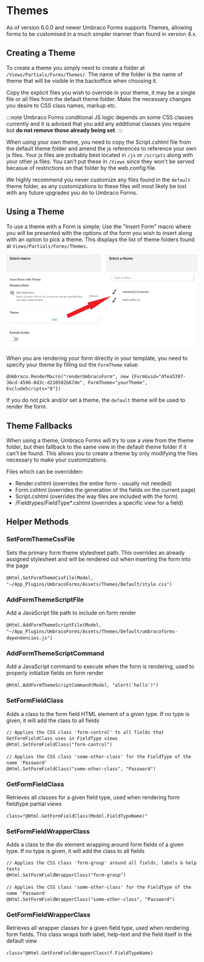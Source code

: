 # Themes
As of version 6.0.0 and newer Umbraco Forms supports Themes, allowing forms to be customised in a much simpler manner than found in version 4.x.

## Creating a Theme
To create a theme you simply need to create a folder at `/Views/Partials/Forms/Themes/`. The name of the folder is the name of theme that will be visible in the backoffice when choosing it.

Copy the explicit files you wish to override in your theme, it may be a single file or all files from the default theme folder. Make the necessary changes you desire to CSS class names, markup etc. 

:::note
Umbraco Forms conditional JS logic depends on some CSS classes currently and it is advised that you add any additional classes you require but **do not remove those already being set**.
:::

When using your own theme, you need to copy the Script.cshtml file from the default theme folder and amend the js references to reference your own js files. Your js files are probably best located in `/js` or `/scripts` along with your other js files. You can't put these in `/Views` since they won't be served becasue of restrictions on that folder by the web.config file.

We highly recommend you never customize any files found in the `default` theme folder, as any customizations to these files will most likely be lost with any future upgrades you do to Umbraco Forms.

## Using a Theme
To use a theme with a Form is simple; Use the "Insert Form" macro where you will be presented with the options of the form you wish to insert along with an option to pick a theme. This displays the list of theme folders found at `Views/Partials/Forms/Themes`.

![Choosing and using a theme](images/select-a-theme.png)

When you are rendering your form directly in your template, you need to specify your theme by filling out the `FormTheme` value:

    @Umbraco.RenderMacro("renderUmbracoForm", new {FormGuid="dfea5397-36cd-4596-8d3c-d210502b67de", FormTheme="yourTheme", ExcludeScripts="0"})

If you do not pick and/or set a theme, the `default` theme will be used to render the form.

## Theme Fallbacks
When using a theme, Umbraco Forms will try to use a view from the theme folder, but then fallback to the same view in the default theme folder if it can't be found. This allows you to create a theme by only modifying the files necessary to make your customizations.

Files which can be overridden:

* Render.cshtml (overrides the entire form - usually not needed)
* Form.cshtml (overrides the generation of the fields on the current page)
* Script.cshtml (overrides the way files are included with the form)
* /Fieldtypes/FieldType*.cshtml (overrides a specific view for a field)

## Helper Methods

### SetFormThemeCssFile
Sets the primary form theme stylesheet path. This overrides an already assigned stylesheet and will be rendered out when inserting the form into the page

`@Html.SetFormThemeCssFile(Model, "~/App_Plugins/UmbracoForms/Assets/Themes/Default/style.css")`

### AddFormThemeScriptFile

Add a JavaScript file path to include on form render

`@Html.AddFormThemeScriptFile(Model, "~/App_Plugins/UmbracoForms/Assets/Themes/Default/umbracoforms-dependencies.js")`

### AddFormThemeScriptCommand
Add a JavaScript command to execute when the form is rendering, used to properly initialize fields on form render

`@Html.AddFormThemeScriptCommand(Model, "alert('hello')")`

### SetFormFieldClass
Adds a class to the form field HTML element of a given type. If no type is given, it will add the class to all fields


    // Applies the CSS class 'form-control' to all fields that GetFormFieldClass uses in FieldType views
    @Html.SetFormFieldClass("form-control")

    // Applies the CSS class 'some-other-class' for the FieldType of the name 'Password'
    @Html.SetFormFieldClass("some-other-class", "Password")


### GetFormFieldClass
Retrieves all classes for a given field type, used when rendering form fieldtype partial views

`class="@Html.GetFormFieldClass(Model.FieldTypeName)"`

### SetFormFieldWrapperClass
Adds a class to the div element wrapping around form fields of a given type. If no type is given, it will add the class to all fields

    // Applies the CSS class 'form-group' around all fields, labels & help texts
    @Html.SetFormFieldWrapperClass("form-group")

    // Applies the CSS class 'some-other-class' for the FieldType of the name 'Password'
    @Html.SetFormFieldWrapperClass("some-other-class", "Password")


### GetFormFieldWrapperClass

Retrieves all wrapper classes for a given field type, used when rendering form fields. This class wraps both label, help-text and the field itself in the default view

`class="@Html.GetFormFieldWrapperClass(f.FieldTypeName)`